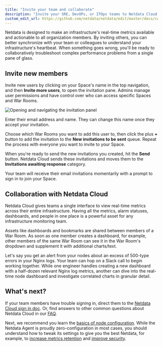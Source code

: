 ```yaml
---
title: "Invite your team and collaborate"
description: "Invite your SRE, DevOPs, or ITOps teams to Netdata Cloud to give everyone insights into your infrastructure from a single pane of glass."
custom_edit_url: https://github.com/netdata/netdata/edit/master/docs/configure/invite-collaborate.md
---
```




Netdata is designed to make an infrastructure's real-time metrics available and actionable to all organization members.
By inviting others, you can better synchronize with your team or colleagues to understand your infrastructure's
heartbeat. When something goes wrong, you'll be ready to collaboratively troubleshoot complex performance problems from
a single pane of glass.

## Invite new members

Invite new users by clicking on your Space's name in the top navigation, and then **Invite more users**, to open the
invitation pane. Admins manage user permissions and have control over who can access specific Spaces and War Rooms.

![Opening and navigating the invitation
panel](https://user-images.githubusercontent.com/1153921/92025596-a618e680-ed14-11ea-9c1f-a61fdcb8aa4e.png)

Enter their email address and name. They can change this name once they accept your invitation.

Choose which War Rooms you want to add this user to, then click the plus **+** button to add the invitation to the
**New invitations to be sent** queue. Repeat the process with everyone you want to invite to your Space.

When you're ready to send the new invitations you created, hit the **Send** button. Netdata Cloud sends these
invitations and moves them to the **Invitations awaiting response** category.

Your team will receive their email invitations momentarily with a prompt to sign in to join your Space.

## Collaboration with Netdata Cloud

Netdata Cloud gives teams a single interface to view real-time metrics across their entire infrastructure. Having all
the metrics, alarm statuses, dashboards, and people in one place is a powerful asset for any infrastructure monitoring
team.

Assets like dashboards and bookmarks are shared between members of a War Room. As soon as one member creates a
dashboard, for example, other members of the same War Room can see it in the War Room's dropdown and supplement it with
additional charts/text.

Let's say you get an alert from your nodes about an excess of 500-type errors in your Nginx logs. Your team can hop on a
Slack call to begin working together. While one engineer handles creating a new dashboard with a half-dozen relevant
Nginx log metrics, another can dive into the real-time node dashboard and investigate correlated charts in granular
detail.

## What's next?

If your team members have trouble signing in, direct them to the [Netdata Cloud sign in
doc](/docs/cloud/manage/sign-in). Or, find answers to other common questions about Netdata
Cloud in our [FAQ](/docs/cloud/faq-glossary).

Next, we recommend you learn the [basics of node configuration](/docs/configure/nodes). While the Netdata Agent is
proudly zero-configuration in most cases, you should understand how to tweak its settings to give you the best Netdata,
for example, to [increase metrics retention](/docs/store/change-metrics-storage) and [improve
security](/docs/configure/secure-nodes).


